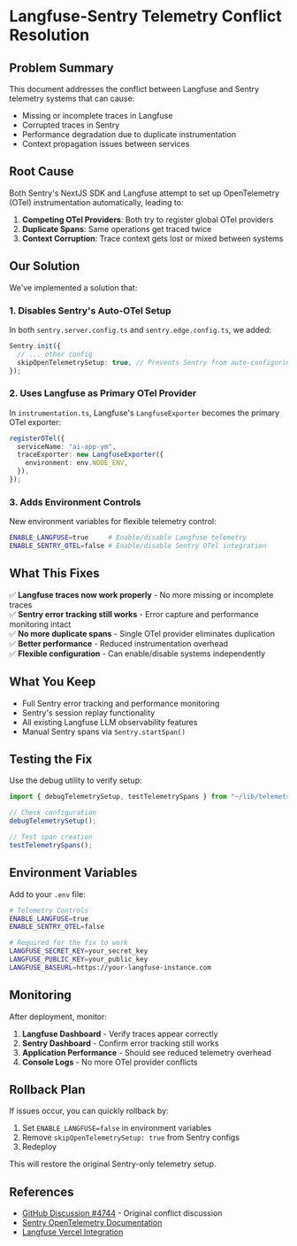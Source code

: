 # Langfuse-Sentry Telemetry Conflict Resolution

## Problem Summary

This document addresses the conflict between Langfuse and Sentry telemetry systems that can cause:
- Missing or incomplete traces in Langfuse
- Corrupted traces in Sentry  
- Performance degradation due to duplicate instrumentation
- Context propagation issues between services

## Root Cause

Both Sentry's NextJS SDK and Langfuse attempt to set up OpenTelemetry (OTel) instrumentation automatically, leading to:

1. **Competing OTel Providers**: Both try to register global OTel providers
2. **Duplicate Spans**: Same operations get traced twice
3. **Context Corruption**: Trace context gets lost or mixed between systems

## Our Solution

We've implemented a solution that:

### 1. Disables Sentry's Auto-OTel Setup

In both `sentry.server.config.ts` and `sentry.edge.config.ts`, we added:

```typescript
Sentry.init({
  // ... other config
  skipOpenTelemetrySetup: true, // Prevents Sentry from auto-configuring OTel
});
```

### 2. Uses Langfuse as Primary OTel Provider

In `instrumentation.ts`, Langfuse's `LangfuseExporter` becomes the primary OTel exporter:

```typescript
registerOTel({
  serviceName: "ai-app-ym", 
  traceExporter: new LangfuseExporter({
    environment: env.NODE_ENV,
  }),
});
```

### 3. Adds Environment Controls

New environment variables for flexible telemetry control:

```bash
ENABLE_LANGFUSE=true     # Enable/disable Langfuse telemetry
ENABLE_SENTRY_OTEL=false # Enable/disable Sentry OTel integration
```

## What This Fixes

✅ **Langfuse traces now work properly** - No more missing or incomplete traces  
✅ **Sentry error tracking still works** - Error capture and performance monitoring intact  
✅ **No more duplicate spans** - Single OTel provider eliminates duplication  
✅ **Better performance** - Reduced instrumentation overhead  
✅ **Flexible configuration** - Can enable/disable systems independently  

## What You Keep

- Full Sentry error tracking and performance monitoring
- Sentry's session replay functionality
- All existing Langfuse LLM observability features
- Manual Sentry spans via `Sentry.startSpan()`

## Testing the Fix

Use the debug utility to verify setup:

```typescript
import { debugTelemetrySetup, testTelemetrySpans } from "~/lib/telemetry-debug";

// Check configuration
debugTelemetrySetup();

// Test span creation  
testTelemetrySpans();
```

## Environment Variables

Add to your `.env` file:

```bash
# Telemetry Controls
ENABLE_LANGFUSE=true
ENABLE_SENTRY_OTEL=false

# Required for the fix to work
LANGFUSE_SECRET_KEY=your_secret_key
LANGFUSE_PUBLIC_KEY=your_public_key  
LANGFUSE_BASEURL=https://your-langfuse-instance.com
```

## Monitoring

After deployment, monitor:

1. **Langfuse Dashboard** - Verify traces appear correctly
2. **Sentry Dashboard** - Confirm error tracking still works  
3. **Application Performance** - Should see reduced telemetry overhead
4. **Console Logs** - No more OTel provider conflicts

## Rollback Plan

If issues occur, you can quickly rollback by:

1. Set `ENABLE_LANGFUSE=false` in environment variables
2. Remove `skipOpenTelemetrySetup: true` from Sentry configs
3. Redeploy

This will restore the original Sentry-only telemetry setup.

## References

- [GitHub Discussion #4744](https://github.com/orgs/langfuse/discussions/4744) - Original conflict discussion
- [Sentry OpenTelemetry Documentation](https://docs.sentry.io/platforms/javascript/guides/nextjs/tracing/instrumentation/opentelemetry/)
- [Langfuse Vercel Integration](https://langfuse.com/docs/integrations/vercel)